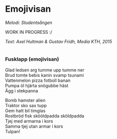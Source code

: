 # Emojivisan
*Melodi: Studentsången*

WORK IN PROGRESS :/

*Text: Axel Hultman & Gustav Fridh, Media KTH, 2015*

#
### Fusklapp (emojivisan)
Glad ledsen arg tumme upp tumme ner  
Brud tomte bebis kanin svamp tsunami  
Vattenmelon pizza fotboll banan  
Pumpa öl hjärta snögubbe häst  
Ägg i stekpanna  

Bomb hamster alien  
Traktor sko sax tupp  
Gem hatt bil timglas  
Rostbröd fisk skööldpadda sköldpadda  
Tjej med armarna i kors  
Samma tjej utan armar i kors  
Tulpan!  

